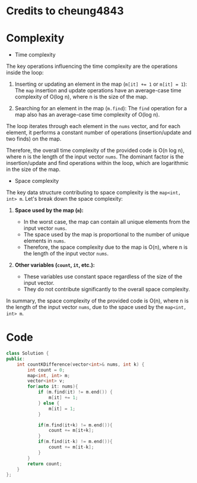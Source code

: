 # Credits to cheung4843

# Complexity

- Time complexity

The key operations influencing the time complexity are the operations inside the loop:

1. Inserting or updating an element in the map (`m[it] += 1` or `m[it] = 1`): The `map` insertion and update operations have an average-case time complexity of O(log n), where n is the size of the map.

2. Searching for an element in the map (`m.find`): The `find` operation for a map also has an average-case time complexity of O(log n).

The loop iterates through each element in the `nums` vector, and for each element, it performs a constant number of operations (insertion/update and two finds) on the map.

Therefore, the overall time complexity of the provided code is O(n log n), where n is the length of the input vector `nums`. The dominant factor is the insertion/update and find operations within the loop, which are logarithmic in the size of the map.

- Space complexity

The key data structure contributing to space complexity is the `map<int, int> m`. Let's break down the space complexity:

1. **Space used by the map (`m`):**
   - In the worst case, the map can contain all unique elements from the input vector `nums`.
   - The space used by the map is proportional to the number of unique elements in `nums`.
   - Therefore, the space complexity due to the map is O(n), where n is the length of the input vector `nums`.

2. **Other variables (`count`, `it`, etc.):**
   - These variables use constant space regardless of the size of the input vector.
   - They do not contribute significantly to the overall space complexity.

In summary, the space complexity of the provided code is O(n), where n is the length of the input vector `nums`, due to the space used by the `map<int, int> m`.

# Code

```C++ []
class Solution {
public:
    int countKDifference(vector<int>& nums, int k) {
        int count = 0;
        map<int, int> m;
        vector<int> v;
        for(auto it: nums){
            if (m.find(it) != m.end()) {
                m[it] += 1;
            } else {
                m[it] = 1;
            }

            if(m.find(it+k) != m.end()){
                count += m[it+k];
            }
            if(m.find(it-k) != m.end()){
                count += m[it-k];
            }
        }
        return count;
    }
};
```

